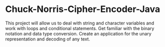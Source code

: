 # Chuck-Norris-Cipher-Encoder-Java
This project will allow us to deal with string and character variables and work with loops and conditional statements. Get familiar with the binary notation and data type conversion. Create an application for the unary representation and decoding of any text.
